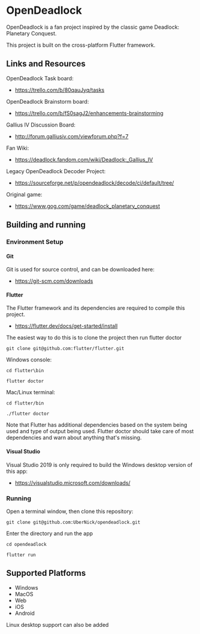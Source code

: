 # OpenDeadlock

OpenDeadlock is a fan project inspired by the classic game Deadlock: Planetary Conquest.

This project is built on the cross-platform Flutter framework.

## Links and Resources

OpenDeadlock Task board:

* https://trello.com/b/80qauJyq/tasks

OpenDeadlock Brainstorm board:

* https://trello.com/b/fS0sagJ2/enhancements-brainstorming

Gallius IV Discussion Board:

* http://forum.galliusiv.com/viewforum.php?f=7

Fan Wiki:

* https://deadlock.fandom.com/wiki/Deadlock:_Gallius_IV

Legacy OpenDeadlock Decoder Project:

* https://sourceforge.net/p/opendeadlock/decode/ci/default/tree/

Original game:

* https://www.gog.com/game/deadlock_planetary_conquest

## Building and running

### Environment Setup

#### Git

Git is used for source control, and can be downloaded here:

* https://git-scm.com/downloads

#### Flutter

The Flutter framework and its dependencies are required to compile this project.

* https://flutter.dev/docs/get-started/install

The easiest way to do this is to clone the project then run flutter doctor

`git clone git@github.com:flutter/flutter.git`

Windows console:

`cd flutter\bin`

`flutter doctor`

Mac/Linux terminal:

`cd flutter/bin`

`./flutter doctor`

Note that Flutter has additional dependencies based on the system being used and type of output being used. Flutter doctor should take care of most dependencies and warn about anything that's missing.

#### Visual Studio

Visual Studio 2019 is only required to build the Windows desktop version of this app:

* https://visualstudio.microsoft.com/downloads/

### Running

Open a terminal window, then clone this repository:

`git clone git@github.com:UberNick/opendeadlock.git`

Enter the directory and run the app

`cd opendeadlock`

`flutter run`

## Supported Platforms

* Windows
* MacOS
* Web
* iOS
* Android

Linux desktop support can also be added
